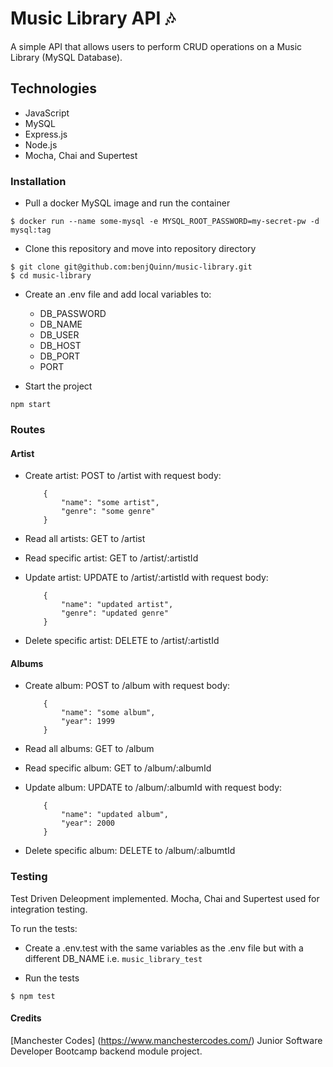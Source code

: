# Music Library API :notes:

A simple API that allows users to perform CRUD operations on a Music Library (MySQL Database).

## Technologies

- JavaScript
- MySQL
- Express.js
- Node.js
- Mocha, Chai and Supertest

### Installation

- Pull a docker MySQL image and run the container

```
$ docker run --name some-mysql -e MYSQL_ROOT_PASSWORD=my-secret-pw -d mysql:tag
```

- Clone this repository and move into repository directory

```
$ git clone git@github.com:benjQuinn/music-library.git
$ cd music-library
```

- Create an .env file and add local variables to:

  - DB_PASSWORD
  - DB_NAME
  - DB_USER
  - DB_HOST
  - DB_PORT
  - PORT

- Start the project

```
npm start
```

### Routes

#### Artist

- Create artist: POST to /artist with request body:
  ```
      {
          "name": "some artist",
          "genre": "some genre"
      }
  ```
- Read all artists: GET to /artist
- Read specific artist: GET to /artist/:artistId
- Update artist: UPDATE to /artist/:artistId with request body:

  ```
      {
          "name": "updated artist",
          "genre": "updated genre"
      }

  ```

- Delete specific artist: DELETE to /artist/:artistId

#### Albums

- Create album: POST to /album with request body:
  ```
      {
          "name": "some album",
          "year": 1999
      }
  ```
- Read all albums: GET to /album
- Read specific album: GET to /album/:albumId
- Update album: UPDATE to /album/:albumId with request body:

  ```
      {
          "name": "updated album",
          "year": 2000
      }

  ```

- Delete specific album: DELETE to /album/:albumtId

### Testing

Test Driven Deleopment implemented. Mocha, Chai and Supertest used for integration testing.

To run the tests:

- Create a .env.test with the same variables as the .env file but with a different DB_NAME i.e. `music_library_test`

- Run the tests

```
$ npm test
```

#### Credits

[Manchester Codes] (https://www.manchestercodes.com/) Junior Software Developer Bootcamp backend module project.
